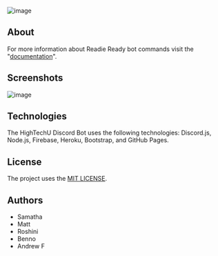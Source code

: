 ![image](https://user-images.githubusercontent.com/26526271/137644172-c1aa6f9d-746b-443f-8bdb-447c74002b54.png)

## About

For more information about Readie Ready bot commands visit the "[documentation](https://hightechu.github.io/accelerator-readieready-bot/docs)".

## Screenshots

![image](https://user-images.githubusercontent.com/26526271/137644201-0295c9cd-8ae7-49d3-b62a-1e9e32ff7247.png)

## Technologies

The HighTechU Discord Bot uses the following technologies: Discord.js, Node.js, Firebase, Heroku, Bootstrap, and GitHub Pages.


## License

The project uses the [MIT LICENSE](https://choosealicense.com/licenses/mit/).

## Authors

- Samatha
- Matt 
- Roshini
- Benno
- Andrew F

